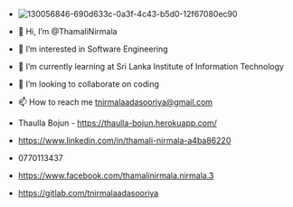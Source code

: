 - ![130056846-690d633c-0a3f-4c43-b5d0-12f67080ec90](https://user-images.githubusercontent.com/86107352/136001946-89a1ec43-a133-4a7b-936e-a5b70df571b4.jpg)

- 👋 Hi, I’m @ThamaliNirmala
- 👀 I’m interested in Software Engineering
- 🌱 I’m currently learning at Sri Lanka Institute of Information Technology
- 💞️ I’m looking to collaborate on coding
- 📫 How to reach me tnirmalaadasooriya@gmail.com
- Thaulla Bojun - https://thaulla-bojun.herokuapp.com/
- https://www.linkedin.com/in/thamali-nirmala-a4ba86220
- 0770113437
- https://www.facebook.com/thamalinirmala.nirmala.3
- https://gitlab.com/tnirmalaadasooriya



<!--
**ThamaliNirmala/ThamaliNirmala** is a ✨ _special_ ✨ repository because its `README.md` (this file) appears on your GitHub profile.
Here are some ideas to get you started:
-->
